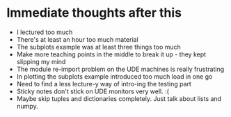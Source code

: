 # Immediate thoughts after this

* I lectured too much
* There's at least an hour too much material
* The subplots example was at least three things too much
* Make more teaching points in the middle to break it up - they kept slipping my mind
* The module re-import problem on the UDE machines is really frustrating
* In plotting the subplots example introduced too much load in one go
* Need to find a less lecture-y way of intro-ing the testing part
* Sticky notes don't stick on UDE monitors very well. :(
* Maybe skip tuples and dictionaries completely. Just talk about lists and numpy.
